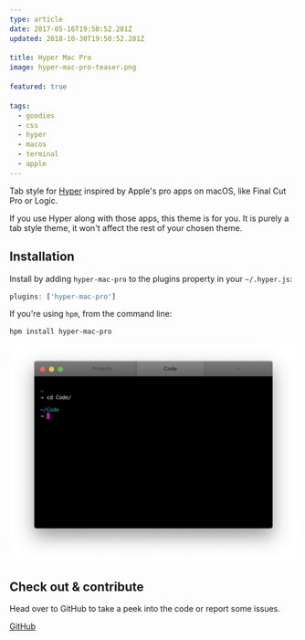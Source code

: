 ```yaml
---
type: article
date: 2017-05-16T19:50:52.281Z
updated: 2018-10-30T19:50:52.281Z

title: Hyper Mac Pro
image: hyper-mac-pro-teaser.png

featured: true

tags:
  - goodies
  - css
  - hyper
  - macos
  - terminal
  - apple
---
```


Tab style for [Hyper](https://hyper.is/) inspired by Apple's pro apps on macOS, like Final Cut Pro or Logic.

If you use Hyper along with those apps, this theme is for you. It is purely a tab style theme, it won't affect the rest of your chosen theme.

## Installation

Install by adding `hyper-mac-pro` to the plugins property in your `~/.hyper.js`:

```js
plugins: ['hyper-mac-pro']
```

If you're using `hpm`, from the command line:

```bash
hpm install hyper-mac-pro
```

![Hyper Mac Pro](./hyper-mac-pro.png)

## Check out & contribute

Head over to GitHub to take a peek into the code or report some issues.

<p class="content-download">
    <a class="icon-github btn-primary" href="https://github.com/kremalicious/hyper-mac-pro">GitHub</a>
</p>

